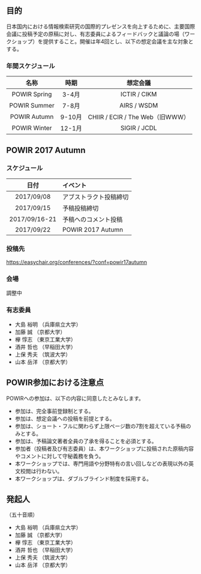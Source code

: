 ## 目的
日本国内における情報検索研究の国際的プレゼンスを向上するために、主要国際会議に投稿予定の原稿に対し、有志委員によるフィードバックと議論の場（ワークショップ）を提供すること。開催は年4回とし、以下の想定会議を主な対象とする。

### 年間スケジュール

| 名称 | 時期 | 想定会議 |
| :--: | :--: | :--: |
| POWIR Spring | 3-4月 | ICTIR / CIKM |
| POWIR Summer | 7-8月 | AIRS / WSDM |
| POWIR Autumn | 9-10月 | CHIIR / ECIR / The Web（旧WWW） |
| POWIR Winter | 12-1月 | SIGIR / JCDL |

## POWIR 2017 Autumn

### スケジュール

| 日付 | イベント |
| :--: | :-- |
| 2017/09/08 | アブストラクト投稿締切 |
| 2017/09/15 | 予稿投稿締切 |
| 2017/09/16-21 | 予稿へのコメント投稿 |
| 2017/09/22 | POWIR 2017 Autumn |

### 投稿先
https://easychair.org/conferences/?conf=powir17autumn

### 会場
調整中

### 有志委員
- 大島 裕明 （兵庫県立大学）
- 加藤 誠 （京都大学）
- 欅 惇志 （東京工業大学）
- 酒井 哲也 （早稲田大学）
- 上保 秀夫 （筑波大学）
- 山本 岳洋 （京都大学）


## POWIR参加における注意点

POWIRへの参加は、以下の内容に同意したとみなします。

- 参加は、完全事前登録制とする。
- 参加は、想定会議への投稿を前提とする。
- 参加は、ショート・フルに関わらず上限ページ数の7割を超えている予稿のみとする。
- 参加は、予稿論文著者全員の了承を得ることを必須とする。
- 参加者（投稿者及び有志委員）は、本ワークショップに投稿された原稿内容やコメントに対して守秘義務を負う。
- 本ワークショップでは、専門用語や分野特有の言い回しなどの表現以外の英文校閲は行わない。
- 本ワークショップは、ダブルブラインド制度を採用する。


## 発起人

（五十音順）

- 大島 裕明 （兵庫県立大学）
- 加藤 誠 （京都大学）
- 欅 惇志 （東京工業大学）
- 酒井 哲也 （早稲田大学）
- 上保 秀夫 （筑波大学）
- 山本 岳洋 （京都大学）
